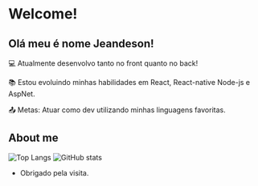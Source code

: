 # Welcome!

 

## Olá meu é nome Jeandeson!

 

:computer: Atualmente desenvolvo tanto no front quanto no back!

:books: Estou evoluindo minhas habilidades em React, React-native Node-js e AspNet.

:outbox_tray: Metas: Atuar como dev utilizando minhas linguagens favoritas.

 

## About me

![Top Langs](https://github-readme-stats.vercel.app/api/top-langs/?username=jeandeson&theme=tokyonight)
![GitHub stats](https://github-readme-stats.vercel.app/api?username=jeandeson&show_icons=true&theme=tokyonight)



- Obrigado pela visita.
